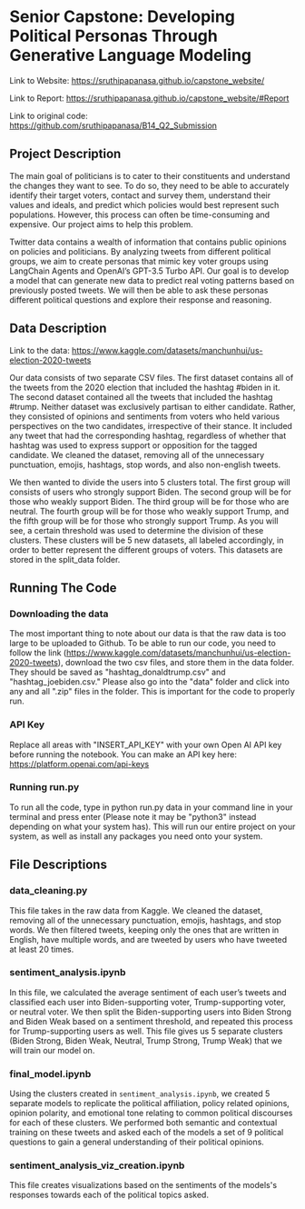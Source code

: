 # Senior Capstone: Developing Political Personas Through Generative Language Modeling

Link to Website: https://sruthipapanasa.github.io/capstone_website/

Link to Report: https://sruthipapanasa.github.io/capstone_website/#Report

Link to original code: https://github.com/sruthipapanasa/B14_Q2_Submission

## Project Description
The main goal of politicians is to cater to their constituents and understand the changes they want to see. To do so, they need to be able to accurately identify their target voters, contact and survey them, understand their values and ideals, and predict which policies would best represent such populations. However, this process can often be time-consuming and expensive. Our project aims to help this problem.

Twitter data contains a wealth of information that contains public opinions on policies and politicians. By analyzing tweets from different political groups, we aim to create personas that mimic key voter groups using LangChain Agents and OpenAI’s GPT-3.5 Turbo API. Our goal is to develop a model that can generate new data to predict real voting patterns based on previously posted tweets. We will then be able to ask these personas different political questions and explore their response and reasoning.

## Data Description
Link to the data: https://www.kaggle.com/datasets/manchunhui/us-election-2020-tweets

Our data consists of two separate CSV files. The first dataset contains all of the tweets
from the 2020 election that included the hashtag #biden in it. The second dataset contained all
the tweets that included the hashtag #trump. Neither dataset was exclusively partisan to either
candidate. Rather, they consisted of opinions and sentiments from voters who held various
perspectives on the two candidates, irrespective of their stance. It included any tweet that had the
corresponding hashtag, regardless of whether that hashtag was used to express support or
opposition for the tagged candidate. We cleaned the dataset, removing all of the unnecessary
punctuation, emojis, hashtags, stop words, and also non-english tweets. 

We then wanted to divide the users into 5 clusters total. The first group will consists of users who strongly support Biden. The second group will be for those who weakly support Biden. The third group will be for those who are neutral. The fourth group will be for those who weakly support Trump, and the fifth group will be for those who strongly support Trump. As you will see, a certain threshold was used to determine the division of these clusters. These clusters will be 5 new datasets, all labeled accordingly, in order to better represent the different groups of voters. This datasets are stored in the split_data folder.

## Running The Code
### Downloading the data 
The most important thing to note about our data is that the raw data is too large to be uploaded to Github. To be able to run our code, 
you need to follow the link (https://www.kaggle.com/datasets/manchunhui/us-election-2020-tweets), download the two csv files, and store them in the data folder. They should be saved as "hashtag_donaldtrump.csv" and "hashtag_joebiden.csv." Please also go into the "data" folder and click into any and all ".zip" files in the folder. This is important for the code to properly run. 
### API Key
Replace all areas with "INSERT_API_KEY" with your own Open AI API key before running the notebook. You can make an API key here: https://platform.openai.com/api-keys
### Running run.py
To run all the code, type in python run.py data in your command line in your terminal and press enter (Please note it may be "python3" instead depending on what your system has). This will run our entire project on your system, as well as install any packages you need onto your system.

## File Descriptions
### data_cleaning.py
This file takes in the raw data from Kaggle. We cleaned the dataset, removing all of the unnecessary punctuation, emojis, hashtags, and stop words. We then filtered tweets, keeping only the ones that are written in English, have multiple words, and are tweeted by users who have tweeted at least 20 times.

### sentiment_analysis.ipynb
In this file, we calculated the average sentiment of each user’s tweets and classified each user into Biden-supporting voter, Trump-supporting voter, or neutral voter. We then split the Biden-supporting users into Biden Strong and Biden Weak based on a sentiment threshold, and repeated this process for Trump-supporting users as well. This file gives us 5 separate clusters (Biden Strong, Biden Weak, Neutral, Trump Strong, Trump Weak) that we will train our model on.

### final_model.ipynb
Using the clusters created in `sentiment_analysis.ipynb`, we created 5 separate models to replicate the political affiliation, policy related opinions, opinion polarity, and emotional tone relating to common political discourses for each of these clusters. We performed both semantic and contextual training on these tweets and asked each of the models a set of 9 political questions to gain a general understanding of their political opinions.

### sentiment_analysis_viz_creation.ipynb
This file creates visualizations based on the sentiments of the models's responses towards each of the political topics asked.
